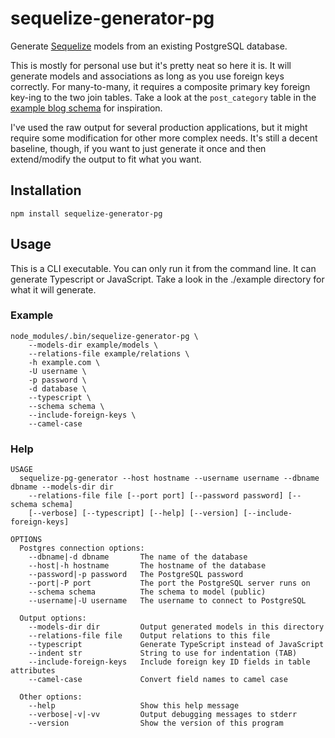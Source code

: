 # sequelize-generator-pg
Generate [Sequelize](https://github.com/sequelize/sequelize) models
from an existing PostgreSQL database.

This is mostly for personal use but it's pretty neat so here it is.
It will generate models and associations as long as you use foreign
keys correctly. For many-to-many, it requires a composite primary
key foreign key-ing to the two join tables. Take a look at 
the `post_category` table in the [example blog schema](./example/blog.sql)
for inspiration.

I've used the raw output for several production applications, but it
might require some modification for other more complex needs. It's
still a decent baseline, though, if you want to just generate it once
and then extend/modify the output to fit what you want.

## Installation
```
npm install sequelize-generator-pg
```

## Usage
This is a CLI executable. You can only run it from the command line.
It can generate Typescript or JavaScript. Take a look in the ./example
directory for what it will generate.

### Example
```
node_modules/.bin/sequelize-generator-pg \
	--models-dir example/models \
	--relations-file example/relations \
	-h example.com \
	-U username \
	-p password \
	-d database \
	--typescript \
	--schema schema \
	--include-foreign-keys \
	--camel-case
```

### Help
```
USAGE
  sequelize-pg-generator --host hostname --username username --dbname dbname --models-dir dir
    --relations-file file [--port port] [--password password] [--schema schema] 
    [--verbose] [--typescript] [--help] [--version] [--include-foreign-keys]

OPTIONS
  Postgres connection options:
    --dbname|-d dbname       The name of the database
    --host|-h hostname       The hostname of the database
    --password|-p password   The PostgreSQL password
    --port|-P port           The port the PostgreSQL server runs on
    --schema schema          The schema to model (public)
    --username|-U username   The username to connect to PostgreSQL
    
  Output options:
    --models-dir dir         Output generated models in this directory
    --relations-file file    Output relations to this file
    --typescript             Generate TypeScript instead of JavaScript
    --indent str             String to use for indentation (TAB)
    --include-foreign-keys   Include foreign key ID fields in table attributes
    --camel-case             Convert field names to camel case
  
  Other options:
    --help                   Show this help message
    --verbose|-v|-vv         Output debugging messages to stderr
    --version                Show the version of this program
```

